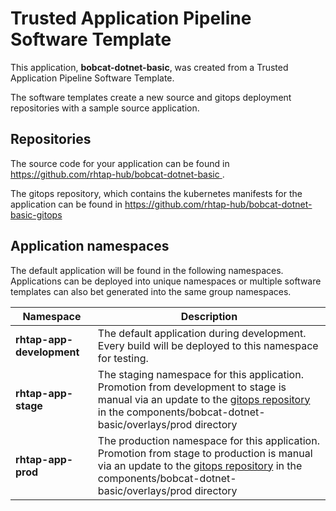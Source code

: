 # Trusted Application Pipeline Software Template

This application, **bobcat-dotnet-basic**, was created from a Trusted Application Pipeline Software Template.

The software templates create a new source and gitops deployment repositories with a sample source application. 

## Repositories

The source code for your application can be found in [https://github.com/rhtap-hub/bobcat-dotnet-basic ](https://github.com/rhtap-hub/bobcat-dotnet-basic ).
 
The gitops repository, which contains the kubernetes manifests for the application can be found in 
[https://github.com/rhtap-hub/bobcat-dotnet-basic-gitops ](https://github.com/rhtap-hub/bobcat-dotnet-basic-gitops ) 

## Application namespaces 

The default application will be found in the following namespaces. Applications can be deployed into unique namespaces or multiple software templates can also bet generated into the same group namespaces.  

|  Namespace   |  Description   |  
| -------- | -------- |   
| **rhtap-app-development** | The default application during development. Every build will be deployed to this namespace for testing. | 
| **rhtap-app-stage** | The staging namespace for this application. Promotion from development to stage is manual via an update to the [gitops repository](https://github.com/rhtap-hub/bobcat-dotnet-basic-gitops ) in the components/bobcat-dotnet-basic/overlays/prod directory |  
| **rhtap-app-prod** | The production namespace for this application. Promotion from stage to production is manual via an update to the [gitops repository](https://github.com/rhtap-hub/bobcat-dotnet-basic-gitops ) in the components/bobcat-dotnet-basic/overlays/prod directory | 